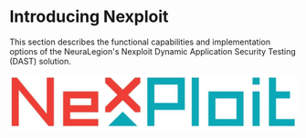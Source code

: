 # Introducing Nexploit

This section describes the functional capabilities and implementation options of the NeuraLegion's Nexploit Dynamic Application Security Testing (DAST) solution. 

![nexploit_logo](media/nexploit-logo.jpg ':size=35%')